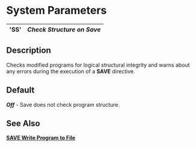 # System Parameters

**'SS'** |  **_Check Structure on Save_**  
---|---  
  
##  Description

Checks modified programs for logical structural integrity and warns about any errors during the execution of a **SAVE** directive.

##  Default

**_Off_** \- Save does not check program structure.

## See Also

[**SAVE Write Program to File**](../directives/save.md)
